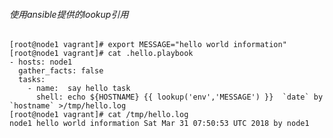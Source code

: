 ###### 使用ansible提供的lookup引用
	[root@node1 vagrant]# export MESSAGE="hello world information"
	[root@node1 vagrant]# cat .hello.playbook
	- hosts: node1
	  gather_facts: false
	  tasks:
	    - name:  say hello task
	      shell: echo ${HOSTNAME} {{ lookup('env','MESSAGE') }}  `date` by `hostname` >/tmp/hello.log
	[root@node1 vagrant]# cat /tmp/hello.log
	node1 hello world information Sat Mar 31 07:50:53 UTC 2018 by node1